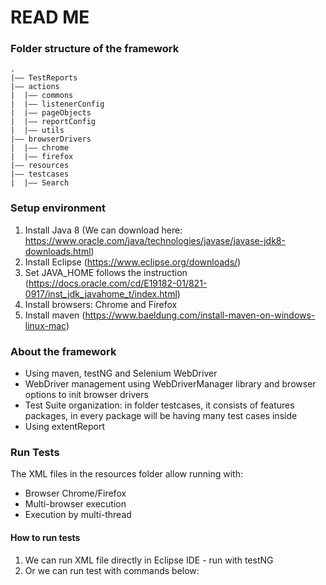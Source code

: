 READ ME
============================

### Folder structure of the framework
    .
    |–– TestReports                                                         
    |–– actions               
    |  |–– commons            
    |  |–– listenerConfig
    |  |–– pageObjects
    |  |–– reportConfig
    |  |–– utils
    |–– browserDrivers
    |  |–– chrome
    |  |–– firefox
    |–– resources
    |–– testcases
    |  |–– Search


### Setup environment

1. Install Java 8 (We can download here: https://www.oracle.com/java/technologies/javase/javase-jdk8-downloads.html)
2. Install Eclipse (https://www.eclipse.org/downloads/)
3. Set JAVA_HOME follows the instruction (https://docs.oracle.com/cd/E19182-01/821-0917/inst_jdk_javahome_t/index.html)
4. Install browsers: Chrome and Firefox
5. Install maven (https://www.baeldung.com/install-maven-on-windows-linux-mac)

### About the framework
- Using maven, testNG and Selenium WebDriver
- WebDriver management using WebDriverManager library and browser options to init browser drivers
- Test Suite organization: in folder testcases, it consists of features packages, in every package will be having many test cases inside
- Using extentReport

### Run Tests
The XML files in the resources folder allow running with:
- Browser Chrome/Firefox
- Multi-browser execution
- Execution by multi-thread 

#### How to run tests
1. We can run XML file directly in Eclipse IDE - run with testNG
2. Or we can run test with commands below:

